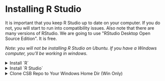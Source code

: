 # Installing R Studio

It is important that you keep R Studio up to date on your computer.  If you do not, you will start to run into compatibility issues.  Also note that there are many versions of RStudio.  We are going to use "RStudio Desktop Open Source Edition".  It is free.

_Note: you will not be installing R Studio on Ubuntu. If you have a Windows computer, you'll be working in windows._

<details><summary>Install `R`</summary>
<p>

[You can find R install instructions here](../resources/install_r.md). If you have a windows computer, you will need to separately install `R` in the windows environment even if you already installed it in Ubuntu. 

---
</p>
</details>

<details><summary>Install `R Studio`</summary>
Regardless of your operating system, if you have not already installed R studio, you need to do that now.  On windows computers, install R studio in Windows.  

*If you installed R Studio a while ago, you should do it again to upate to the latest version.*

[RStudio Install](https://www.rstudio.com/products/rstudio/download/)

Make sure you install "RStudio Desktop Open Source Edition".  An install package will be downloaded to your computer and then you double click that file to install.

---
</p>
</details>

<details><summary>Clone CSB Repo to Your Windows Home Dir (Win Only)</summary>

Just to make things a little more tricky, if you have windows, it is not easy to access the `CSB` repo that you cloned to your home directory in Ubuntu from RStudio. So, we have to clone the repo again, but this time to the `Downloads` dir inside your windows home dir.

Open your ubuntu terminal and navigate to your windows `Downloads` directory, then clone the CSB repo to there.

```bash
# make sure you are in ubuntu
cd /mnt/c/Users/YourWinUserName/Downloads
git clone git@github.com:tamucc-comp-bio-2022/CSB.git
```

---
</p>
</details>


